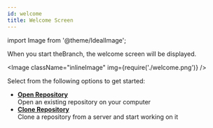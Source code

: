 ```yaml
---
id: welcome
title: Welcome Screen
---
```


import Image from '@theme/IdealImage';

When you start theBranch, the welcome screen will be displayed.

<Image className="inlineImage" img={require('./welcome.png')} />

Select from the following options to get started:

- [**Open Repository**](repositories/opening/disk.md)<br />
Open an existing repository on your computer
- [**Clone Repository**](repositories/opening/clone.md)<br />
Clone a repository from a server and start working on it
